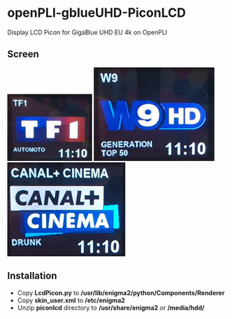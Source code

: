 # openPLI-gblueUHD-PiconLCD
Display LCD Picon for GigaBlue UHD EU 4k on OpenPLI

## Screen
![TF1](https://github.com/AkA57/openPLI-gblueUHD-PiconLCD/blob/dev/screenshot/TF1.png)
![W9](https://github.com/AkA57/openPLI-gblueUHD-PiconLCD/blob/dev/screenshot/W9.png)
![Canal](https://github.com/AkA57/openPLI-gblueUHD-PiconLCD/blob/dev/screenshot/Canal.png)

## Installation 
- Copy **LcdPicon.py** to **/usr/lib/enigma2/python/Components/Renderer**
- Copy **skin_user.xml** to **/etc/enigma2**
- Unzip **piconlcd** directory to **/usr/share/enigma2** or **/media/hdd/**
